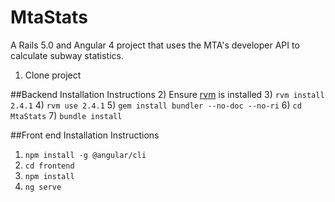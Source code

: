 # MtaStats
A Rails 5.0 and Angular 4 project that uses the MTA's developer API to calculate subway statistics. 
1) Clone project

##Backend Installation Instructions
2) Ensure [rvm](https://rvm.io/rvm/install) is installed
3) `rvm install 2.4.1`
4) `rvm use 2.4.1`
5) `gem install bundler --no-doc --no-ri`
6) `cd MtaStats`
7) `bundle install`

##Front end Installation Instructions
1) `npm install -g @angular/cli`
2) `cd frontend`
3) `npm install`
4) `ng serve`